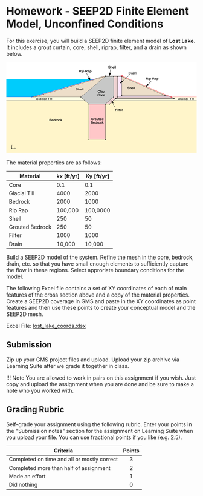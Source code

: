 # Homework - SEEP2D Finite Element Model, Unconfined Conditions

For this exercise, you will build a SEEP2D finite element model of **Lost Lake**. It includes a grout curtain, core, 
shell, riprap, filter, and a drain as shown below. 

![lost_lake.png](lost_lake.png)

The material properties are as follows:

| Material        | kx [ft/yr] | Ky [ft/yr] |
|-----------------|------------|------------|
| Core            | 0.1        | 0.1        |
| Glacial Till    | 4000       | 2000       |
| Bedrock         | 2000       | 1000       |
| Rip Rap         | 100,000    | 100,0000   |
| Shell           | 250        | 50         |
| Grouted Bedrock | 250        | 50         |
| Filter   | 1000       | 1000       |
| Drain    | 10,000     | 10,000     |

Build a SEEP2D model of the system. Refine the mesh in the core, bedrock, drain, etc. so that you have small enough 
elements to sufficiently capture the flow in these regions. Select approriate boundary conditions for the model.

The following Excel file contains a set of XY coordinates of each of main features of the cross section above and a 
copy of the 
material properties. Create a SEEP2D coverage in GMS and paste in the XY coordinates as point features and then use 
these points to create your conceptual model and the SEEP2D mesh.

Excel File: [lost_lake_coords.xlsx](lost_lake_coords.xlsx)

## Submission

Zip up your GMS project files and upload. Upload your zip archive via Learning Suite after we grade it together in class.

!!! Note
    You are allowed to work in pairs on this assignment if you wish. Just copy and upload the assignment when you are done and be sure to make a note who you worked with.

## Grading Rubric

Self-grade your assignment using the following rubric. Enter your points in the "Submission notes" section for the assignment on Learning Suite when you upload your file. You can use fractional points if you like (e.g. 2.5).

| Criteria                                    | Points |
|---------------------------------------------|:------:|
| Completed on time and all or mostly correct |   3    |
| Completed more than half of assignment      |   2    |
| Made an effort                              |   1    |
| Did nothing                                 |   0    |